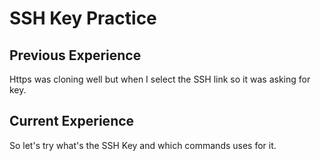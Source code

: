 # SSH Key Practice

## Previous Experience
Https was cloning well but when I select the SSH link so it was asking for key.
## Current Experience
So let's try what's the SSH Key and which commands uses for it.
